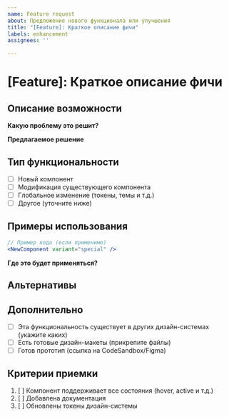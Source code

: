 ```yaml
---
name: Feature request
about: Предложение нового функционала или улучшения
title: "[Feature]: Краткое описание фичи"
labels: enhancement
assignees: ''

---
```


# [Feature]: Краткое описание фичи
## Описание возможности
<!-- Четко опишите, какую новую функциональность вы хотите предложить -->

**Какую проблему это решит?**  
<!-- Например: "Сейчас разработчикам приходится вручную создавать комбинированные кнопки..." -->

**Предлагаемое решение**  
<!-- Подробное описание вашего предложения -->

## Тип функциональности
- [ ] Новый компонент
- [ ] Модификация существующего компонента
- [ ] Глобальное изменение (токены, темы и т.д.)
- [ ] Другое (уточните ниже)

## Примеры использования
```jsx
// Пример кода (если применимо)
<NewComponent variant="special" />
```

**Где это будет применяться?**  
<!-- В каких продуктах/разделах? -->

## Альтернативы
<!-- Какие временные решения используют сейчас? -->

## Дополнительно
- [ ] Эта функциональность существует в других дизайн-системах (укажите каких)
- [ ] Есть готовые дизайн-макеты (прикрепите файлы)
- [ ] Готов прототип (ссылка на CodeSandbox/Figma)

## Критерии приемки
<!-- При каких условиях фичу можно считать реализованной? -->
1. [ ] Компонент поддерживает все состояния (hover, active и т.д.)
2. [ ] Добавлена документация
3. [ ] Обновлены токены дизайн-системы
